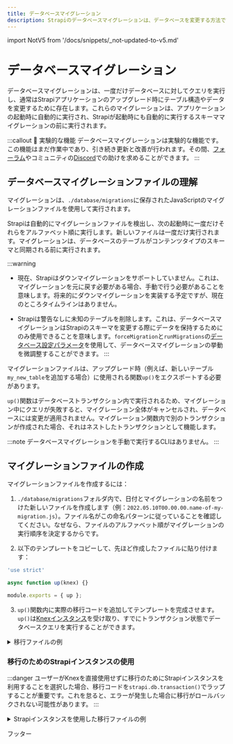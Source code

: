 ```yaml
---
title: データベースマイグレーション
description: Strapiのデータベースマイグレーションは、データベースを変更する方法です
---
```


import NotV5 from '/docs/snippets/_not-updated-to-v5.md'

# データベースマイグレーション

<NotV5 />

データベースマイグレーションは、一度だけデータベースに対してクエリを実行し、通常はStrapiアプリケーションのアップグレード時にテーブル構造やデータを変更するために存在します。これらのマイグレーションは、アプリケーションの起動時に自動的に実行され、Strapiが起動時にも自動的に実行するスキーママイグレーションの前に実行されます。

:::callout 🚧  実験的な機能
データベースマイグレーションは実験的な機能です。この機能はまだ作業中であり、引き続き更新と改善が行われます。その間、[フォーラム](https://forum.strapi.io/)やコミュニティの[Discord](https://discord.strapi.io)での助けを求めることができます。
:::

## データベースマイグレーションファイルの理解

マイグレーションは、`./database/migrations`に保存されたJavaScriptのマイグレーションファイルを使用して実行されます。

Strapiは自動的にマイグレーションファイルを検出し、次の起動時に一度だけそれらをアルファベット順に実行します。新しいファイルは一度だけ実行されます。マイグレーションは、データベースのテーブルがコンテンツタイプのスキーマと同期される前に実行されます。

:::warning
* 現在、Strapiはダウンマイグレーションをサポートしていません。これは、マイグレーションを元に戻す必要がある場合、手動で行う必要があることを意味します。将来的にダウンマイグレーションを実装する予定ですが、現在のところタイムラインはありません。

* Strapiは警告なしに未知のテーブルを削除します。これは、データベースマイグレーションはStrapiのスキーマを変更する際にデータを保持するためにのみ使用できることを意味します。`forceMigration`と`runMigrations`の[データベース設定パラメータ](/dev-docs/configurations/database#settings-configuration-object)を使用して、データベースマイグレーションの挙動を微調整することができます。
:::

マイグレーションファイルは、アップグレード時（例えば、新しいテーブル`my_new_table`を追加する場合）に使用される関数`up()`をエクスポートする必要があります。

`up()`関数はデータベーストランザクション内で実行されるため、マイグレーション中にクエリが失敗すると、マイグレーション全体がキャンセルされ、データベースには変更が適用されません。マイグレーション関数内で別のトランザクションが作成された場合、それはネストしたトランザクションとして機能します。

:::note
データベースマイグレーションを手動で実行するCLIはありません。
:::

## マイグレーションファイルの作成

マイグレーションファイルを作成するには：

1. `./database/migrations`フォルダ内で、日付とマイグレーションの名前をつけた新しいファイルを作成します（例：`2022.05.10T00.00.00.name-of-my-migration.js`）。ファイル名がこの命名パターンに従っていることを確認してください。なぜなら、ファイルのアルファベット順がマイグレーションの実行順序を決定するからです。

2. 以下のテンプレートをコピーして、先ほど作成したファイルに貼り付けます：

```jsx
'use strict'

async function up(knex) {}

module.exports = { up };
```

3. `up()`関数内に実際の移行コードを追加してテンプレートを完成させます。
`up()`は[Knexインスタンス](https://knexjs.org/)を受け取り、すでにトランザクション状態でデータベースクエリを実行することができます。

<details>
<summary>移行ファイルの例</summary>

```jsx title="./database/migrations/2022.05.10T00.00.00.name-of-my-migration.js"

module.exports = {
  async up(knex) {
    // データベースへの接続がすでに初期化されたKnex.js APIを完全に利用できます

    // 例：テーブルの名前を変更する
    await knex.schema.renameTable('oldName', 'newName');

    // 例：カラムの名前を変更する
    await knex.schema.table('someTable', table => {
      table.renameColumn('oldName', 'newName');
    });

    // 例：データを更新する
    await knex.from('someTable').update({ columnName: 'newValue' }).where({ columnName: 'oldValue' });
  },
};
```

</details>

### 移行のためのStrapiインスタンスの使用

:::danger
ユーザーがKnexを直接使用せずに移行のためにStrapiインスタンスを利用することを選択した場合、移行コードを`strapi.db.transaction()`でラップすることが重要です。これを怠ると、エラーが発生した場合に移行がロールバックされない可能性があります。
:::

<details>
<summary>Strapiインスタンスを使用した移行ファイルの例</summary>

```jsx title="./database/migrations/2022.05.10T00.00.00.name-of-my-migration.js"
module.exports = {
  async up() {
    await strapi.db.transaction(async () => {
      // ここに移行コードを記述します

      // 例：新しいエントリを作成する
      await strapi.entityService.create('api::article.article', {
        data: {
          title: 'My Article',
        },
      });

      // 例：カスタムサービスメソッド
      await strapi.service('api::article.article').updateRelatedArticles();
    });
  },
};
```

</details>

フッター
